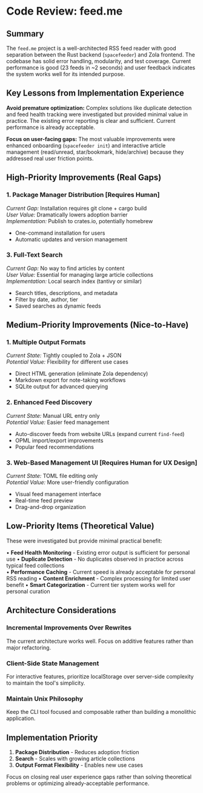 # Code Review: feed.me

## Summary

The `feed.me` project is a well-architected RSS feed reader with good separation between the Rust backend (`spacefeeder`) and Zola frontend. The codebase has solid error handling, modularity, and test coverage. Current performance is good (23 feeds in ~2 seconds) and user feedback indicates the system works well for its intended purpose.

## Key Lessons from Implementation Experience

**Avoid premature optimization:** Complex solutions like duplicate detection and feed health tracking were investigated but provided minimal value in practice. The existing error reporting is clear and sufficient. Current performance is already acceptable.

**Focus on user-facing gaps:** The most valuable improvements were enhanced onboarding (`spacefeeder init`) and interactive article management (read/unread, star/bookmark, hide/archive) because they addressed real user friction points.

## High-Priority Improvements (Real Gaps)

### 1. **Package Manager Distribution** **[Requires Human]**
*Current Gap:* Installation requires git clone + cargo build  
*User Value:* Dramatically lowers adoption barrier  
*Implementation:* Publish to crates.io, potentially homebrew
- One-command installation for users
- Automatic updates and version management

### 3. **Full-Text Search**
*Current Gap:* No way to find articles by content  
*User Value:* Essential for managing large article collections  
*Implementation:* Local search index (tantivy or similar)
- Search titles, descriptions, and metadata
- Filter by date, author, tier
- Saved searches as dynamic feeds

## Medium-Priority Improvements (Nice-to-Have)

### 1. **Multiple Output Formats**
*Current State:* Tightly coupled to Zola + JSON  
*Potential Value:* Flexibility for different use cases
- Direct HTML generation (eliminate Zola dependency)
- Markdown export for note-taking workflows
- SQLite output for advanced querying

### 2. **Enhanced Feed Discovery**
*Current State:* Manual URL entry only  
*Potential Value:* Easier feed management
- Auto-discover feeds from website URLs (expand current `find-feed`)
- OPML import/export improvements
- Popular feed recommendations

### 3. **Web-Based Management UI** **[Requires Human for UX Design]**
*Current State:* TOML file editing only  
*Potential Value:* More user-friendly configuration
- Visual feed management interface
- Real-time feed preview
- Drag-and-drop organization

## Low-Priority Items (Theoretical Value)

These were investigated but provide minimal practical benefit:

• **Feed Health Monitoring** - Existing error output is sufficient for personal use
• **Duplicate Detection** - No duplicates observed in practice across typical feed collections  
• **Performance Caching** - Current speed is already acceptable for personal RSS reading
• **Content Enrichment** - Complex processing for limited user benefit
• **Smart Categorization** - Current tier system works well for personal curation

## Architecture Considerations

### Incremental Improvements Over Rewrites
The current architecture works well. Focus on additive features rather than major refactoring.

### Client-Side State Management  
For interactive features, prioritize localStorage over server-side complexity to maintain the tool's simplicity.

### Maintain Unix Philosophy
Keep the CLI tool focused and composable rather than building a monolithic application.

## Implementation Priority

1. **Package Distribution** - Reduces adoption friction  
2. **Search** - Scales with growing article collections
3. **Output Format Flexibility** - Enables new use cases

Focus on closing real user experience gaps rather than solving theoretical problems or optimizing already-acceptable performance.